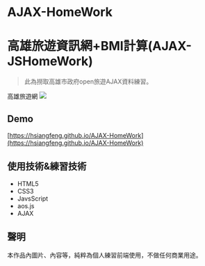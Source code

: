 # AJAX-HomeWork

# 高雄旅遊資訊網+BMI計算(AJAX-JSHomeWork)
> 此為撈取高雄市政府open旅遊AJAX資料練習。

高雄旅遊網
![](https://i.imgur.com/RiLNOVb.png)
## Demo
[https://hsiangfeng.github.io/AJAX-HomeWork](https://hsiangfeng.github.io/AJAX-HomeWork)
## 使用技術&練習技術
- HTML5
- CSS3
- JavsScript
- aos.js
- AJAX
## 聲明
本作品內圖片、內容等，純粹為個人練習前端使用，不做任何商業用途。